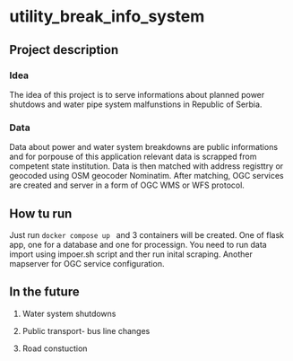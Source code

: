 # utility_break_info_system

## Project description

### Idea
The idea of this project is to serve informations about planned power shutdows and water pipe system malfunstions in Republic of Serbia.

### Data
Data about power and water system breakdowns are public informations and for porpouse of this application relevant data is scrapped from competent state institution.
Data is then matched with address registtry or geocoded using OSM geocoder Nominatim.
After matching, OGC services are created and server in a form of OGC WMS or WFS protocol.

## How tu run
Just run  `docker compose up ` and 3 containers will be created. One of flask app, one for a database and one for processign. You need to run data import using impoer.sh script and ther run inital scraping.
Another mapserver for OGC service configuration.

## In the future

1. Water system shutdowns

2. Public transport- bus line changes

3. Road constuction
